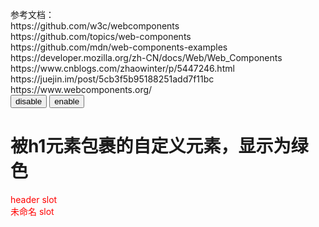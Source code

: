 <!doctype html>
<html>
<head>
	<meta charset="utf-8" />
	<title>Web Component</title>
	<link rel="stylesheet" type="text/css" href="./demos/demo.css" />
<style type="text/css">
.my-slot {
	color: red;
}

/* 浏览器还不支持，可以嵌套在任何层级上 */
:root::theme(test) {
  color: blue;
}

/* 有效，只能作用于特定的选择器上 */
my-element::part(test) {
	background-color: yellow;
}

/* 无效 */
my-element::part(test) div {
	background-color: red;
}
/* 外部样式优先级高于内部样式 */
my-element {
	border: 2px solid blue;
}
</style>
</head>
<body>

<div class="code">
	<div>参考文档：</div>
	<div>https://github.com/w3c/webcomponents</div>
	<div>https://github.com/topics/web-components</div>
	<div>https://github.com/mdn/web-components-examples</div>
	<div>https://developer.mozilla.org/zh-CN/docs/Web/Web_Components</div>
	<div>https://www.cnblogs.com/zhaowinter/p/5447246.html</div>
	<div>https://juejin.im/post/5cb3f5b95188251add7f11bc</div>
	<div>https://www.webcomponents.org/</div>
</div>

<div class="code">
	<button id="btn-disable">disable</button>
	<button id="btn-enable">enable</button>
</div>

<div class="code">
	<h1>
		被h1元素包裹的自定义元素，显示为绿色
		<my-element></my-element>
	</h1>
</div>

<div class="code">
	<my-element>
		<div slot="header" class="my-slot">header slot</div>
		<div class="my-slot">未命名 slot</div>
	</my-element>
</div>

<script type="text/javascript">
/*
Web Components开发组件是用customElement做外壳，在其中建立shadowDOM，将模板放到shadowDOM中，形成一个html页面，使用时通过HTML Import引入
*/

// 生命周期顺序：
// constructor -> [attributeChangedCallback] -> connectedCallback -> disconnectCallback
class MyElement extends HTMLElement {
	static get observedAttributes() {
		return ['disabled', 'foo', 'bar']
	}

	constructor() {
		super()
		// this.container = this.shadowRoot.querySelector('#container');
		// 将 mode设置为 open 表示你可以通过页面内的 JavaScript 方法来获取 Shadow DOM，例如使用Element.shadowRoot
		// 将 mode设置为 closed，那么就不可以在外部获取 Shadow DOM了——myCustomElem.shadowRoot 将会返回 null，比如video元素
		const shadowRoot = this.attachShadow({mode: 'open'});
		shadowRoot.innerHTML = `
		  <style>
			:host {
				all: initial;
				display: block;
				width: 300px;
				height: 120px;
				border: 1px solid #eee;
				background: #fff;
			}
			:host([disabled]) {
				display: inline-block;
				opacity: 0.4;
			}
			/* 自定义元素 必须是h1的子孙元素 才能匹配 */
			:host-context(h1) {
				color: green;
			}
		  </style>

		  <div id="container" class="container" part="test">
		  	<div>【点我试试】</div>
			<slot name="header"></slot>
			<slot name="body">没有定义body slot时，这行文字会出现</slot>
			<slot name="footer"></slot>
			<slot />
		  </div>
		  <script>
		  	console.log('这段代码不会被执行')
		  <\/script>
		`;

		this.container = shadowRoot.querySelector('#container');
		console.log(shadowRoot)
		// console.log(shadowRoot.querySelector('script'))
	}

	// 当 custom element被插入文档DOM时，被调用
	connectedCallback() {
		console.log('-----------------------------', '元素被插入文档')
		console.log('根节点: ', this.getRootNode())
		console.log('isConnected: ', this.isConnected)
		this.shadowRoot.addEventListener('click', this.handleClick)
	}
	// 当 custom element从文档DOM中删除时，被调用
	disconnectedCallback() {
		console.log('-----------------------------', '元素被移出文档')
		console.log('isConnected: ', this.isConnected)
		this.shadowRoot.removeEventListener('click', this.handleClick)
	}
	// 当 custom element被移动到新的文档时，被调用
	adoptedCallback() {
		console.log('-----------------------------', '元素被移动到其他文档')
	}
	// 当 custom element增加、删除、修改自身属性时，被调用
	// 这个方法只有当被保存在 observedAttributes 数组的属性改变时，就如这个例子中的disabled，被改变才会调用，其他属性改变则不会
	attributeChangedCallback(attrName, oldValue, newValue) {
		console.log('-----------------------------', '元素属性改变了')
		console.log(attrName, oldValue, newValue)
		switch (attrName) {
			case 'disabled':
				if(this.disabled) {
					this.container.style.background = 'red'
				} else {
					this.container.style.background = '#ffffff'
				}
				break;
			case 'foo':
				// statements_1
				break;
			case 'bar':
				// statements_1
				break;
			default:
				// statements_def
				break;
		}
	}

	handleClick(e) {
		// https://developer.mozilla.org/zh-CN/docs/Web/API/Event/Event
		this.dispatchEvent(new CustomEvent('menu-click', {
			detail: {
				message: '这是一个自定义事件'
			},
			// 表示该事件是否冒泡
			bubbles: false,
			// 表示该事件能否被取消
			cancelable: false,
			// 用来指示该事件是否可以从 Shadow DOM 传递到一般的 DOM。
			composed: true
		}))
	}

	test() {
		console.log('这是一个自定义方法~~')
	}

	set disabled(newVal) {
		if(newVal) {
			this.setAttribute('disabled', 'true');
		}
		else {
			this.removeAttribute('disabled');
		}
	}

	get disabled() {
		return this.hasAttribute('disabled');
	}
}


// customElements.upgrade 的用法，主要用于createElement创建的未升级的dom
// 可以升级一个dom树，包括其子孙节点，如果没有需要升级的节点也不会报任何错误
{
	console.log('==============================')
	const el = document.createElement("spider-man");
	class SpiderMan extends HTMLElement {}
	customElements.define("spider-man", SpiderMan);
	console.log(el instanceof SpiderMan); // not yet upgraded
	customElements.upgrade(el);
	console.log(el instanceof SpiderMan);    // upgraded!
}


{
	console.log('==============================')
	// :unresolved @deprecated
	// const unresolvedElements = document.querySelectorAll(':unresolved');
	const undefinedElements = document.querySelectorAll(':not(:defined)')
	console.log('undefined Elements: ', undefinedElements)
	const promises = [...undefinedElements].map(
		undefinedEle => customElements.whenDefined(undefinedEle.localName)
	)
	Promise.all(promises).then(() => {
		console.log('my-element is defined now!')
	})
}

console.log('==============================')
// 注册 自定义元素
window.customElements.define('my-element', MyElement)
// 获取 已注册的自定义元素构造函数
const myEleClass = customElements.get('my-element')

// 创建一个自定义元素实例
const myElement = new myEleClass()
myElement.classList.add('test-cls')
// 添加到文档
document.body.appendChild(myElement)
myElement.test()


document.querySelector('#btn-disable').addEventListener('click', function(evt) {
	myElement.disabled = true
})
document.querySelector('#btn-enable').addEventListener('click', function(evt) {
	myElement.disabled = false
})
myElement.addEventListener('my-ele-mounted', function(evt) {
	console.log(evt)
	console.log(evt.detail.message)
})


</script>

</body>
</html>
